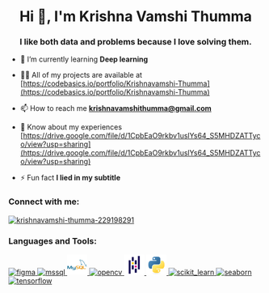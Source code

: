 <h1 align="center">Hi 👋, I'm Krishna Vamshi Thumma</h1>
<h3 align="center">I like both data and problems because I love solving them.</h3>

- 🌱 I’m currently learning **Deep learning**

- 👨‍💻 All of my projects are available at [https://codebasics.io/portfolio/Krishnavamshi-Thumma](https://codebasics.io/portfolio/Krishnavamshi-Thumma)

- 📫 How to reach me **krishnavamshithumma@gmail.com**

- 📄 Know about my experiences [https://drive.google.com/file/d/1CpbEaO9rkbv1uslYs64_S5MHDZATTyco/view?usp=sharing](https://drive.google.com/file/d/1CpbEaO9rkbv1uslYs64_S5MHDZATTyco/view?usp=sharing)

- ⚡ Fun fact **I lied in my subtitle**

<h3 align="left">Connect with me:</h3>
<p align="left">
<a href="https://linkedin.com/in/krishnavamshi-thumma-229198291" target="blank"><img align="center" src="https://raw.githubusercontent.com/rahuldkjain/github-profile-readme-generator/master/src/images/icons/Social/linked-in-alt.svg" alt="krishnavamshi-thumma-229198291" height="30" width="40" /></a>
</p>

<h3 align="left">Languages and Tools:</h3>
<p align="left"> <a href="https://www.figma.com/" target="_blank" rel="noreferrer"> <img src="https://www.vectorlogo.zone/logos/figma/figma-icon.svg" alt="figma" width="40" height="40"/> </a> <a href="https://www.microsoft.com/en-us/sql-server" target="_blank" rel="noreferrer"> <img src="https://www.svgrepo.com/show/303229/microsoft-sql-server-logo.svg" alt="mssql" width="40" height="40"/> </a> <a href="https://www.mysql.com/" target="_blank" rel="noreferrer"> <img src="https://raw.githubusercontent.com/devicons/devicon/master/icons/mysql/mysql-original-wordmark.svg" alt="mysql" width="40" height="40"/> </a> <a href="https://opencv.org/" target="_blank" rel="noreferrer"> <img src="https://www.vectorlogo.zone/logos/opencv/opencv-icon.svg" alt="opencv" width="40" height="40"/> </a> <a href="https://pandas.pydata.org/" target="_blank" rel="noreferrer"> <img src="https://raw.githubusercontent.com/devicons/devicon/2ae2a900d2f041da66e950e4d48052658d850630/icons/pandas/pandas-original.svg" alt="pandas" width="40" height="40"/> </a> <a href="https://www.python.org" target="_blank" rel="noreferrer"> <img src="https://raw.githubusercontent.com/devicons/devicon/master/icons/python/python-original.svg" alt="python" width="40" height="40"/> </a> <a href="https://scikit-learn.org/" target="_blank" rel="noreferrer"> <img src="https://upload.wikimedia.org/wikipedia/commons/0/05/Scikit_learn_logo_small.svg" alt="scikit_learn" width="40" height="40"/> </a> <a href="https://seaborn.pydata.org/" target="_blank" rel="noreferrer"> <img src="https://seaborn.pydata.org/_images/logo-mark-lightbg.svg" alt="seaborn" width="40" height="40"/> </a> <a href="https://www.tensorflow.org" target="_blank" rel="noreferrer"> <img src="https://www.vectorlogo.zone/logos/tensorflow/tensorflow-icon.svg" alt="tensorflow" width="40" height="40"/> </a> </p>
